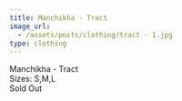```yaml
---
title: Manchikha - Tract 
image_url:
  - /assets/posts/clothing/tract - 1.jpg
type: clothing
---
```

Manchikha - Tract <br>
Sizes: S,M,L <br> 
Sold Out
